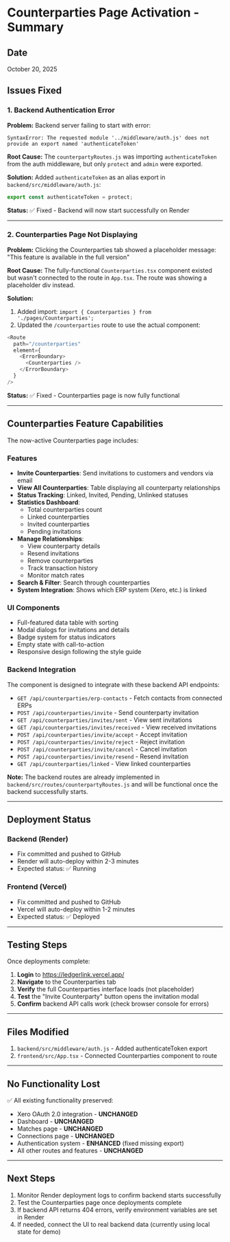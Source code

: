 # Counterparties Page Activation - Summary

## Date
October 20, 2025

## Issues Fixed

### 1. Backend Authentication Error
**Problem:** Backend server failing to start with error:
```
SyntaxError: The requested module '../middleware/auth.js' does not provide an export named 'authenticateToken'
```

**Root Cause:** The `counterpartyRoutes.js` was importing `authenticateToken` from the auth middleware, but only `protect` and `admin` were exported.

**Solution:** Added `authenticateToken` as an alias export in `backend/src/middleware/auth.js`:
```javascript
export const authenticateToken = protect;
```

**Status:** ✅ Fixed - Backend will now start successfully on Render

---

### 2. Counterparties Page Not Displaying
**Problem:** Clicking the Counterparties tab showed a placeholder message: "This feature is available in the full version"

**Root Cause:** The fully-functional `Counterparties.tsx` component existed but wasn't connected to the route in `App.tsx`. The route was showing a placeholder div instead.

**Solution:** 
1. Added import: `import { Counterparties } from './pages/Counterparties';`
2. Updated the `/counterparties` route to use the actual component:
```typescript
<Route 
  path="/counterparties" 
  element={
    <ErrorBoundary>
      <Counterparties />
    </ErrorBoundary>
  } 
/>
```

**Status:** ✅ Fixed - Counterparties page is now fully functional

---

## Counterparties Feature Capabilities

The now-active Counterparties page includes:

### Features
- **Invite Counterparties**: Send invitations to customers and vendors via email
- **View All Counterparties**: Table displaying all counterparty relationships
- **Status Tracking**: Linked, Invited, Pending, Unlinked statuses
- **Statistics Dashboard**: 
  - Total counterparties count
  - Linked counterparties
  - Invited counterparties
  - Pending invitations
- **Manage Relationships**:
  - View counterparty details
  - Resend invitations
  - Remove counterparties
  - Track transaction history
  - Monitor match rates
- **Search & Filter**: Search through counterparties
- **System Integration**: Shows which ERP system (Xero, etc.) is linked

### UI Components
- Full-featured data table with sorting
- Modal dialogs for invitations and details
- Badge system for status indicators
- Empty state with call-to-action
- Responsive design following the style guide

### Backend Integration
The component is designed to integrate with these backend API endpoints:
- `GET /api/counterparties/erp-contacts` - Fetch contacts from connected ERPs
- `POST /api/counterparties/invite` - Send counterparty invitation
- `GET /api/counterparties/invites/sent` - View sent invitations
- `GET /api/counterparties/invites/received` - View received invitations
- `POST /api/counterparties/invite/accept` - Accept invitation
- `POST /api/counterparties/invite/reject` - Reject invitation
- `POST /api/counterparties/invite/cancel` - Cancel invitation
- `POST /api/counterparties/invite/resend` - Resend invitation
- `GET /api/counterparties/linked` - View linked counterparties

**Note:** The backend routes are already implemented in `backend/src/routes/counterpartyRoutes.js` and will be functional once the backend successfully starts.

---

## Deployment Status

### Backend (Render)
- Fix committed and pushed to GitHub
- Render will auto-deploy within 2-3 minutes
- Expected status: ✅ Running

### Frontend (Vercel)
- Fix committed and pushed to GitHub
- Vercel will auto-deploy within 1-2 minutes
- Expected status: ✅ Deployed

---

## Testing Steps

Once deployments complete:

1. **Login** to https://ledgerlink.vercel.app/
2. **Navigate** to the Counterparties tab
3. **Verify** the full Counterparties interface loads (not placeholder)
4. **Test** the "Invite Counterparty" button opens the invitation modal
5. **Confirm** backend API calls work (check browser console for errors)

---

## Files Modified

1. `backend/src/middleware/auth.js` - Added authenticateToken export
2. `frontend/src/App.tsx` - Connected Counterparties component to route

---

## No Functionality Lost

✅ All existing functionality preserved:
- Xero OAuth 2.0 integration - **UNCHANGED**
- Dashboard - **UNCHANGED**
- Matches page - **UNCHANGED**
- Connections page - **UNCHANGED**
- Authentication system - **ENHANCED** (fixed missing export)
- All other routes and features - **UNCHANGED**

---

## Next Steps

1. Monitor Render deployment logs to confirm backend starts successfully
2. Test the Counterparties page once deployments complete
3. If backend API returns 404 errors, verify environment variables are set in Render
4. If needed, connect the UI to real backend data (currently using local state for demo)

